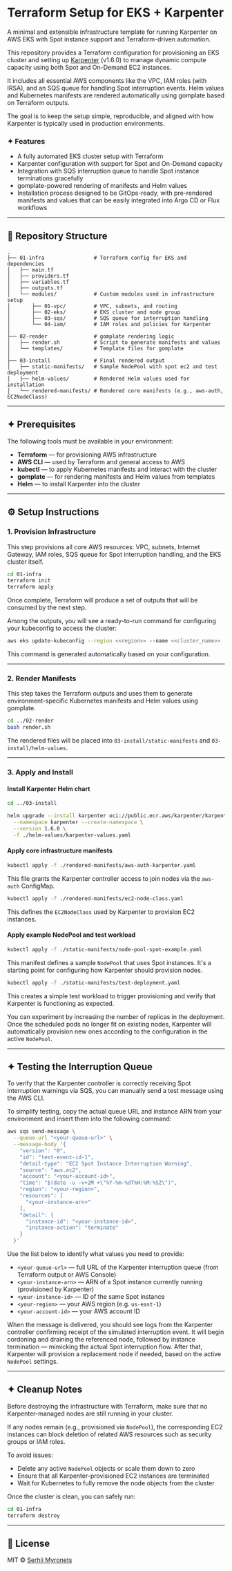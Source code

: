 # Terraform Setup for EKS + Karpenter

A minimal and extensible infrastructure template for running Karpenter on AWS EKS with Spot instance support and Terraform-driven automation.

This repository provides a Terraform configuration for provisioning an EKS cluster and setting up [Karpenter](https://karpenter.sh) (v1.6.0) to manage dynamic compute capacity using both Spot and On-Demand EC2 instances.

It includes all essential AWS components like the VPC, IAM roles (with IRSA), and an SQS queue for handling Spot interruption events. Helm values and Kubernetes manifests are rendered automatically using gomplate based on Terraform outputs.

The goal is to keep the setup simple, reproducible, and aligned with how Karpenter is typically used in production environments.

### ✦ Features

* A fully automated EKS cluster setup with Terraform
* Karpenter configuration with support for Spot and On-Demand capacity
* Integration with SQS interruption queue to handle Spot instance terminations gracefully
* gomplate-powered rendering of manifests and Helm values
* Installation process designed to be GitOps-ready, with pre-rendered manifests and values that can be easily integrated into Argo CD or Flux workflows

---

## 📁 Repository Structure

```
.
├── 01-infra                # Terraform config for EKS and dependencies
│   ├── main.tf
│   ├── providers.tf
│   ├── variables.tf
│   ├── outputs.tf
│   └── modules/            # Custom modules used in infrastructure setup
│       ├── 01-vpc/         # VPC, subnets, and routing
│       ├── 02-eks/         # EKS cluster and node group
│       ├── 03-sqs/         # SQS queue for interruption handling
│       └── 04-iam/         # IAM roles and policies for Karpenter
│
├── 02-render               # gomplate rendering logic
│   ├── render.sh           # Script to generate manifests and values
│   └── templates/          # Template files for gomplate
│
├── 03-install              # Final rendered output
│   ├── static-manifests/   # Sample NodePool with spot ec2 and test deployment
│   ├── helm-values/        # Rendered Helm values used for installation
│   └── rendered-manifests/ # Rendered core manifests (e.g., aws-auth, EC2NodeClass)
```

---

## ✦ Prerequisites

The following tools must be available in your environment:

* **Terraform** — for provisioning AWS infrastructure
* **AWS CLI** — used by Terraform and general access to AWS
* **kubectl** — to apply Kubernetes manifests and interact with the cluster
* **gomplate** — for rendering manifests and Helm values from templates
* **Helm** — to install Karpenter into the cluster

---

## ⚙️ Setup Instructions

### 1. Provision Infrastructure

This step provisions all core AWS resources: VPC, subnets, Internet Gateway, IAM roles, SQS queue for Spot interruption handling, and the EKS cluster itself.

```bash
cd 01-infra
terraform init
terraform apply
```

Once complete, Terraform will produce a set of outputs that will be consumed by the next step.

Among the outputs, you will see a ready-to-run command for configuring your kubeconfig to access the cluster:

```bash
aws eks update-kubeconfig --region <<region>> --name <<cluster_name>>
```

This command is generated automatically based on your configuration.

---

### 2. Render Manifests

This step takes the Terraform outputs and uses them to generate environment-specific Kubernetes manifests and Helm values using gomplate.

```bash
cd ../02-render
bash render.sh
```

The rendered files will be placed into `03-install/static-manifests` and `03-install/helm-values`.

---

### 3. Apply and Install

#### Install Karpenter Helm chart

```bash
cd ../03-install

helm upgrade --install karpenter oci://public.ecr.aws/karpenter/karpenter \
  --namespace karpenter --create-namespace \
  --version 1.6.0 \
  -f ./helm-values/karpenter-values.yaml
```

#### Apply core infrastructure manifests

```bash
kubectl apply -f ./rendered-manifests/aws-auth-karpenter.yaml
```

This file grants the Karpenter controller access to join nodes via the `aws-auth` ConfigMap.

```bash
kubectl apply -f ./rendered-manifests/ec2-node-class.yaml
```

This defines the `EC2NodeClass` used by Karpenter to provision EC2 instances.

#### Apply example NodePool and test workload

```bash
kubectl apply -f ./static-manifests/node-pool-spot-example.yaml
```

This manifest defines a sample `NodePool` that uses Spot instances. It's a starting point for configuring how Karpenter should provision nodes.

```bash
kubectl apply -f ./static-manifests/test-deployment.yaml
```

This creates a simple test workload to trigger provisioning and verify that Karpenter is functioning as expected.

You can experiment by increasing the number of replicas in the deployment. Once the scheduled pods no longer fit on existing nodes, Karpenter will automatically provision new ones according to the configuration in the active `NodePool`.

---



## ✦ Testing the Interruption Queue

To verify that the Karpenter controller is correctly receiving Spot interruption warnings via SQS, you can manually send a test message using the AWS CLI.

To simplify testing, copy the actual queue URL and instance ARN from your environment and insert them into the following command:

```bash
aws sqs send-message \
  --queue-url "<your-queue-url>" \
  --message-body '{
    "version": "0",
    "id": "test-event-id-1",
    "detail-type": "EC2 Spot Instance Interruption Warning",
    "source": "aws.ec2",
    "account": "<your-account-id>",
    "time": "$(date -u -v+2M +\"%Y-%m-%dT%H:%M:%SZ\")",
    "region": "<your-region>",
    "resources": [
      "<your-instance-arn>"
    ],
    "detail": {
      "instance-id": "<your-instance-id>",
      "instance-action": "terminate"
    }
  }'
```

Use the list below to identify what values you need to provide:

- `<your-queue-url>` — full URL of the Karpenter interruption queue (from Terraform output or AWS Console)
- `<your-instance-arn>` — ARN of a Spot instance currently running (provisioned by Karpenter)
- `<your-instance-id>` — ID of the same Spot instance
- `<your-region>` — your AWS region (e.g. `us-east-1`)
- `<your-account-id>` — your AWS account ID

When the message is delivered, you should see logs from the Karpenter controller confirming receipt of the simulated interruption event. It will begin cordoning and draining the referenced node, followed by instance termination — mimicking the actual Spot interruption flow. After that, Karpenter will provision a replacement node if needed, based on the active `NodePool` settings.

---

## ✦ Cleanup Notes

Before destroying the infrastructure with Terraform, make sure that no Karpenter-managed nodes are still running in your cluster.

If any nodes remain (e.g., provisioned via `NodePool`), the corresponding EC2 instances can block deletion of related AWS resources such as security groups or IAM roles.

To avoid issues:

- Delete any active `NodePool` objects or scale them down to zero
- Ensure that all Karpenter-provisioned EC2 instances are terminated
- Wait for Kubernetes to fully remove the node objects from the cluster

Once the cluster is clean, you can safely run:

```bash
cd 01-infra
terraform destroy
```

---



## 📄 License

MIT © [Serhii Myronets](https://github.com/your-github-profile)


````
